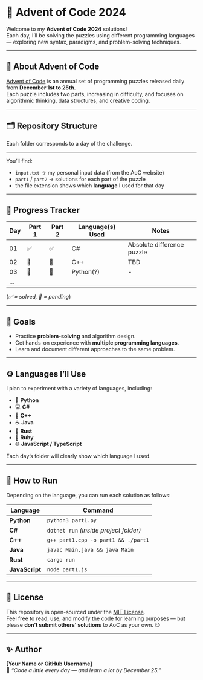 # 🎄 Advent of Code 2024

Welcome to my **Advent of Code 2024** solutions!  
Each day, I’ll be solving the puzzles using different programming languages — exploring new syntax, paradigms, and problem-solving techniques.

---

## 🧠 About Advent of Code
[Advent of Code](https://adventofcode.com/2024) is an annual set of programming puzzles released daily from **December 1st to 25th**.  
Each puzzle includes two parts, increasing in difficulty, and focuses on algorithmic thinking, data structures, and creative coding.

---

## 🗂️ Repository Structure
Each folder corresponds to a day of the challenge.

---


You’ll find:
- `input.txt` → my personal input data (from the AoC website)  
- `part1` / `part2` → solutions for each part of the puzzle  
- the file extension shows which **language** I used for that day  

---

## 🚀 Progress Tracker

| Day | Part 1 | Part 2 | Language(s) Used | Notes |
|-----|---------|---------|------------------|--------|
| 01 | ✅ | ✅ | C# | Absolute difference puzzle |
| 02 | 🔲 | 🔲 | C++ | TBD |
| 03 | 🔲 | 🔲 | Python(?) | - |
| … |  |  |  |  |

(*✅ = solved, 🔲 = pending*)

---

## 🧩 Goals
- Practice **problem-solving** and algorithm design.  
- Get hands-on experience with **multiple programming languages**.  
- Learn and document different approaches to the same problem.

---

## ⚙️ Languages I’ll Use
I plan to experiment with a variety of languages, including:
- 🐍 **Python**
- 💻 **C#**
- 🧠 **C++**
- ☕ **Java**
- 🦀 **Rust**
- 💎 **Ruby**
- 🌐 **JavaScript / TypeScript**

Each day’s folder will clearly show which language I used.

---

## 🏁 How to Run
Depending on the language, you can run each solution as follows:

| Language | Command |
|-----------|----------|
| **Python** | `python3 part1.py` |
| **C#** | `dotnet run` *(inside project folder)* |
| **C++** | `g++ part1.cpp -o part1 && ./part1` |
| **Java** | `javac Main.java && java Main` |
| **Rust** | `cargo run` |
| **JavaScript** | `node part1.js` |

---

## 🧷 License
This repository is open-sourced under the [MIT License](LICENSE).  
Feel free to read, use, and modify the code for learning purposes — but please **don’t submit others’ solutions** to AoC as your own. 😉

---

## ✨ Author
**[Your Name or GitHub Username]**  
💫 _“Code a little every day — and learn a lot by December 25.”_
